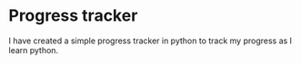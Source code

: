 # Progress tracker

I have created a simple progress tracker in python to track my progress as I learn python.
